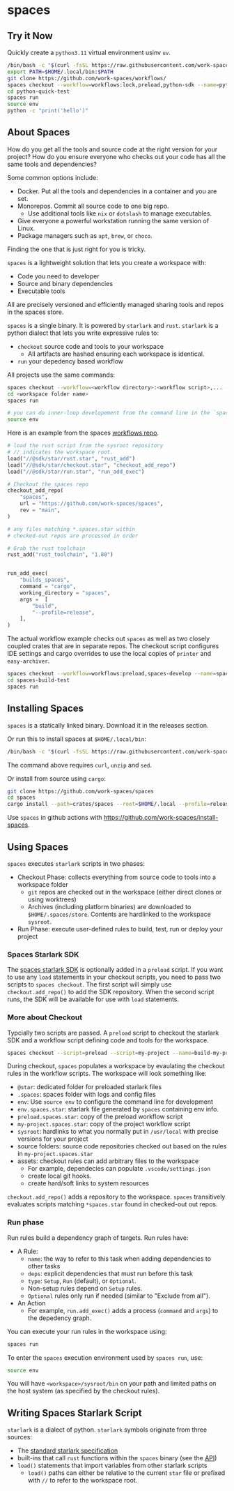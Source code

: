 # spaces

## Try it Now

Quickly create a `python3.11` virtual environment usinv `uv`.

```sh
/bin/bash -c "$(curl -fsSL https://raw.githubusercontent.com/work-spaces/install-spaces/refs/heads/main/install.sh)"
export PATH=$HOME/.local/bin:$PATH
git clone https://github.com/work-spaces/workflows/
spaces checkout --workflow=workflows:lock,preload,python-sdk --name=python-quick-test
cd python-quick-test
spaces run
source env
python -c "print('hello')"
```

## About Spaces

How do you get all the tools and source code at the right version for your project? How do you ensure everyone who checks out your code has all the same tools and dependencies?

Some common options include: 

- Docker. Put all the tools and dependencies in a container and you are set.
- Monorepos. Commit all source code to one big repo. 
  - Use additional tools like `nix` or `dotslash` to manage executables.
- Give everyone a powerful workstation running the same version of Linux.
- Package managers such as `apt`, `brew`, or `choco`.

Finding the one that is just right for you is tricky. 

`spaces` is a lightweight solution that lets you create a workspace with:

- Code you need to developer
- Source and binary dependencies
- Executable tools

All are precisely versioned and efficiently managed sharing tools and repos in the spaces store.

`spaces` is a single binary. It is powered by `starlark` and `rust`. `starlark` is a python dialect that lets you write expressive rules to:

- `checkout` source code and tools to your workspace
  - All artifacts are hashed ensuring each workspace is identical.
- `run` your depedency based workflow

All projects use the same commands:

```sh
spaces checkout --workflow=<workflow directory>:<workflow script>,... --name=<workspace folder name>
cd <workspace folder name>
spaces run

# you can do inner-loop developement from the command line in the `spaces run` environment using
source env
```

Here is an example from the spaces [workflows repo](https://github.com/work-spaces/workflows/).

```python
# load the rust script from the sysroot repository
# // indicates the workspace root.
load("//@sdk/star/rust.star", "rust_add")
load("//@sdk/star/checkout.star", "checkout_add_repo")
load("//@sdk/star/run.star", "run_add_exec")

# Checkout the spaces repo
checkout_add_repo(
    "spaces",
    url = "https://github.com/work-spaces/spaces",
    rev = "main",
)

# any files matching *.spaces.star within 
# checked-out repos are processed in order

# Grab the rust toolchain
rust_add("rust_toolchain", "1.80")


run_add_exec(
    "builds_spaces",
    command = "cargo",
    working_directory = "spaces",
    args =  [
        "build",
        "--profile=release",
    ],
)
```

The actual workflow example checks out `spaces` as well as two closely coupled crates that are in separate repos.
The checkout script configures IDE settings and cargo overrides to use the local copies of `printer` and `easy-archiver`.

```sh
spaces checkout --workflow=workflows:preload,spaces-develop --name=spaces-build-test
cd spaces-build-test
spaces run
```

## Installing Spaces

`spaces` is a statically linked binary. Download it in the releases section.

Or run this to install spaces at `$HOME/.local/bin`:

```sh
/bin/bash -c "$(curl -fsSL https://raw.githubusercontent.com/work-spaces/install-spaces/refs/heads/main/install.sh)"
```

The command above requires `curl`, `unzip` and `sed`.

Or install from source using `cargo`:

```sh
git clone https://github.com/work-spaces/spaces
cd spaces
cargo install --path=crates/spaces --root=$HOME/.local --profile=release
```

Use `spaces` in github actions with https://github.com/work-spaces/install-spaces.

## Using Spaces

`spaces` executes `starlark` scripts in two phases:

- Checkout Phase: collects everything from source code to tools into a workspace folder
    - `git` repos are checked out in the workspace (either direct clones or using worktrees)
    - Archives (including platform binaries) are downloaded to `$HOME/.spaces/store`. Contents are hardlinked to the workspace `sysroot`.
- Run Phase: execute user-defined rules to build, test, run or deploy your project

### Spaces Starlark SDK

The [spaces starlark SDK](https://github.com/work-spaces/sdk) is optionally added in a `preload` script. If you want to use any `load` statements
in your checkout scripts, you need to pass two scripts to `spaces checkout`. The first script will simply use `checkout.add_repo()` to add the SDK
repository. When the second script runs, the SDK will be available for use with `load` statements.

### More about Checkout

Typcially two scripts are passed. A `preload` script to checkout the starlark SDK and a workflow script defining
code and tools for the workspace.

```sh
spaces checkout --script=preload --script=my-project --name=build-my-project
```

During checkout, `spaces` populates a workspace by evaulating the checkout rules in the workflow scripts. The workspace will look something like:

- `@star`: dedicated folder for preloaded starlark files
- `.spaces`: spaces folder with logs and config files
- `env`: Use `source env` to configure the command line for development
- `env.spaces.star`: starlark file generated by `spaces` containing env info.
- `preload.spaces.star`: copy of the preload workflow script
- `my-project.spaces.star`: copy of the project workflow script
- `sysroot`: hardlinks to what you normally put in `/usr/local` with precise versions for your project
- source folders: source code repositories checked out based on the rules in `my-project.spaces.star`
- assets: checkout rules can add arbitrary files to the workspace
  - For example, dependecies can populate `.vscode/settings.json`
  - create local git hooks.
  - create hard/soft links to system resources

`checkout.add_repo()` adds a repository to the workspace. `spaces` transitively evaluates scripts matching `*spaces.star` found in checked-out out repos.

### Run phase

Run rules build a dependency graph of targets. Run rules have:

- A Rule:
    - `name`: the way to refer to this task when adding dependencies to other tasks
    - `deps`: explicit dependencies that must run before this task
    - `type`: `Setup`, `Run` (default), or `Optional`. 
     - Non-setup rules depend on `Setup` rules. 
     - `Optional` rules only run if needed (similar to "Exclude from all").
- An Action
    - For example, `run.add_exec()` adds a process (`command` and `args`) to the depedency graph.

You can execute your run rules in the workspace using:

```sh
spaces run
```

To enter the `spaces` execution environment used by `spaces run`, use:

```sh
source env
```

You will have `<workspace>/sysroot/bin` on your path and limited paths on the host system (as specified by the checkout rules).

## Writing Spaces Starlark Script

`starlark` is a dialect of python. `starlark` symbols originate from three sources:

- The [standard starlark specification](https://github.com/bazelbuild/starlark/blob/master/spec.md)
- built-ins that call `rust` functions within the `spaces` binary (see the [API](API.md))
- `load()` statements that import variables from other starlark scripts
  - `load()` paths can either be relative to the current `star` file or prefixed with `//` to refer to the workspace root.
